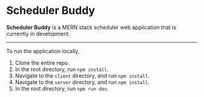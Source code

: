 # Scheduler Buddy

**Scheduler Buddy** is a MERN stack scheduler web application that is currently in development.

---

To run the application locally,

1. Clone the entire repo.
2. In the root directory, run `npm install`.
3. Navigate to the `client` directory, and run `npm install`.
4. Navigate to the `server` directory, and run `npm install`.
5. In the root directory, run `npm run dev`.
